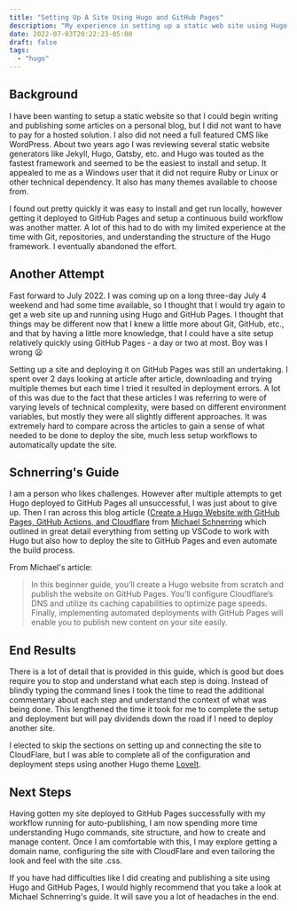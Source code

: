 ```yaml
---
title: "Setting Up A Site Using Hugo and GitHub Pages"
description: "My experience in setting up a static web site using Hugo and GitHub Pages"
date: 2022-07-03T20:22:23-05:00
draft: false
tags:
  - "hugo"
---
```


## Background
I have been wanting to setup a static website so that I could begin writing and publishing some articles on a personal blog, but I did not want to have to pay for a hosted solution. I also did not need a full featured CMS like WordPress. About two years ago I was reviewing several static website generators like Jekyll, Hugo, Gatsby, etc. and Hugo was touted as the fastest framework and seemed to be the easiest to install and setup. It appealed to me as a Windows user that it did not require Ruby or Linux or other technical dependency. It also has many themes available to choose from.

I found out pretty quickly it was easy to install and get run locally, however getting it deployed to GitHub Pages and setup a continuous build workflow was another matter. A lot of this had to do with my limited experience at the time with Git, repositories, and understanding the structure of the Hugo framework. I eventually abandoned the effort.


## Another Attempt
Fast forward to July 2022. I was coming up on a long three-day July 4 weekend and had some time available, so I thought that I would try again to get a web site up and running using Hugo and GitHub Pages. I thought that things may be different now that I knew a little more about Git, GitHub, etc., and that by having a little more knowledge, that I could have a site setup relatively quickly using GitHub Pages - a day or two at most. Boy was I wrong :frowning: 

Setting up a site and deploying it on GitHub Pages was still an undertaking. I spent over 2 days looking at article after article, downloading and trying multiple themes but each time I tried it resulted in deployment errors. A lot of this was due to the fact that these articles I was referring to were of varying levels of technical complexity, were based on different environment variables, but mostly they were all slightly different approaches. It was extremely hard to compare across the articles to gain a sense of what needed to be done to deploy the site, much less setup workflows to automatically update the site.

## Schnerring's Guide
I am a person who likes challenges. However after multiple attempts to get Hugo deployed to GitHub Pages all unsuccessful, I was just about to give up. Then I ran across this blog article ([Create a Hugo Website with GitHub Pages, GitHub Actions, and Cloudflare](https://schnerring.net/blog/create-a-hugo-website-with-github-pages-github-actions-and-cloudflare/) from [Michael Schnerring](https://twitter.com/schnerringo) which outlined in great detail everything from setting up VSCode to work with Hugo but also how to deploy the site to GitHub Pages and even automate the build process. 

From Michael's article:

> In this beginner guide, you’ll create a Hugo website from scratch and publish the website on GitHub Pages. You’ll configure Cloudflare’s DNS and utilize its caching capabilities to optimize page speeds. Finally, implementing automated deployments with GitHub Pages will enable you to publish new content on your site easily.

## End Results
There is a lot of detail that is provided in this guide, which is good but does require you to stop and understand what each step is doing. Instead of blindly typing the command lines I took the time to read the additional commentary about each step and understand the context of what was being done. This lengthened the time it took for me to complete the setup and deployment but will pay dividends down the road if I need to deploy another site.

I elected to skip the sections on setting up and connecting the site to CloudFlare, but I was able to complete all of the configuration and deployment steps using another Hugo theme [LoveIt](https://github.com/dillonzq/LoveIt). 

## Next Steps
Having gotten my site deployed to GitHub Pages successfully with my workflow running for auto-publishing, I am now spending more time understanding Hugo commands, site structure, and how to create and manage content. Once I am comfortable with this, I may explore getting a domain name, configuring the site with CloudFlare and even tailoring the look and feel with the site .css.

If you have had difficulties like I did creating and publishing a site using Hugo and GitHub Pages, I would highly recommend that you take a look at Michael Schnerring's guide. It will save you a lot of headaches in the end.

